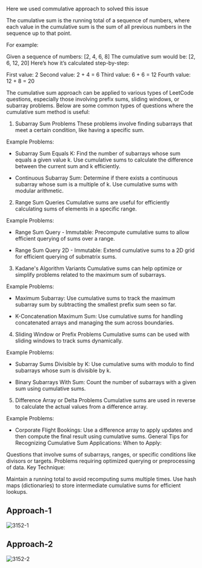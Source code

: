 Here we used commulative approach to solved this issue

The cumulative sum is the running total of a sequence of numbers, where each value in the cumulative sum is the sum of all previous numbers in the sequence up to that point.

For example:

Given a sequence of numbers: [2, 4, 6, 8]
The cumulative sum would be: [2, 6, 12, 20]
Here’s how it’s calculated step-by-step:

First value: 2
Second value: 2 + 4 = 6
Third value: 6 + 6 = 12
Fourth value: 12 + 8 = 20

The cumulative sum approach can be applied to various types of LeetCode questions, especially those involving prefix sums, sliding windows, or subarray problems. Below are some common types of questions where the cumulative sum method is useful:

1. Subarray Sum Problems
   These problems involve finding subarrays that meet a certain condition, like having a specific sum.

Example Problems:

- Subarray Sum Equals K:
  Find the number of subarrays whose sum equals a given value k.
  Use cumulative sums to calculate the difference between the current sum and k efficiently.

- Continuous Subarray Sum:
  Determine if there exists a continuous subarray whose sum is a multiple of k.
  Use cumulative sums with modular arithmetic.

2. Range Sum Queries
   Cumulative sums are useful for efficiently calculating sums of elements in a specific range.

Example Problems:

- Range Sum Query - Immutable:
  Precompute cumulative sums to allow efficient querying of sums over a range.

- Range Sum Query 2D - Immutable:
  Extend cumulative sums to a 2D grid for efficient querying of submatrix sums.

3. Kadane's Algorithm Variants
   Cumulative sums can help optimize or simplify problems related to the maximum sum of subarrays.

Example Problems:

- Maximum Subarray:
  Use cumulative sums to track the maximum subarray sum by subtracting the smallest prefix sum seen so far.

- K-Concatenation Maximum Sum:
  Use cumulative sums for handling concatenated arrays and managing the sum across boundaries.

4. Sliding Window or Prefix Problems
   Cumulative sums can be used with sliding windows to track sums dynamically.

Example Problems:

- Subarray Sums Divisible by K:
  Use cumulative sums with modulo to find subarrays whose sum is divisible by k.

- Binary Subarrays With Sum:
  Count the number of subarrays with a given sum using cumulative sums.

5. Difference Array or Delta Problems
   Cumulative sums are used in reverse to calculate the actual values from a difference array.

Example Problems:

- Corporate Flight Bookings:
  Use a difference array to apply updates and then compute the final result using cumulative sums.
  General Tips for Recognizing Cumulative Sum Applications:
  When to Apply:

Questions that involve sums of subarrays, ranges, or specific conditions like divisors or targets.
Problems requiring optimized querying or preprocessing of data.
Key Technique:

Maintain a running total to avoid recomputing sums multiple times.
Use hash maps (dictionaries) to store intermediate cumulative sums for efficient lookups.

## Approach-1

![3152-1](https://gist.github.com/user-attachments/assets/80d1856f-3449-4f61-a1c5-e5dd5a961f17)

## Approach-2

![3152-2](https://gist.github.com/user-attachments/assets/f819ff11-d88a-4b7d-ab56-6cb62883bcf9)
